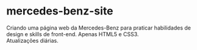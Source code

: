 # mercedes-benz-site
Criando uma página web da Mercedes-Benz para praticar habilidades de design e skills de front-end. 
Apenas HTML5 e CSS3.  
Atualizações diárias.
